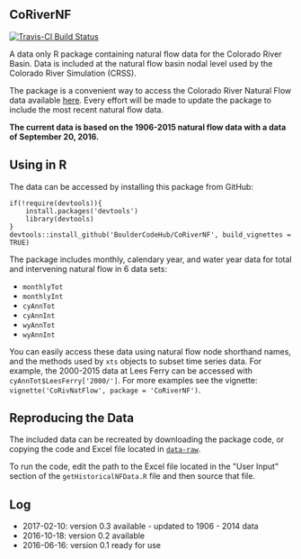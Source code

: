 ## CoRiverNF

[![Travis-CI Build Status](https://travis-ci.org/rabutler/CoRiverNF.svg?branch=master)](https://travis-ci.org/rabutler/CoRiverNF)

A data only R package containing natural flow data for the Colorado River Basin. Data is included at the natural flow basin nodal level used by the Colorado River Simulation (CRSS).

The package is a convenient way to access the Colorado River Natural Flow data available [here](http://www.usbr.gov/lc/region/g4000/NaturalFlow/current.html). Every effort will be made to update the package to include the most recent natural flow data.

__The current data is based on the 1906-2015 natural flow data with a data of September 20, 2016.__

## Using in R

The data can be accessed by installing this package from GitHub:

```
if(!require(devtools)){
    install.packages('devtools')
    library(devtools)
}
devtools::install_github('BoulderCodeHub/CoRiverNF', build_vignettes = TRUE)
```

The package includes monthly, calendary year, and water year data for total and intervening natural flow in 6 data sets:

- `monthlyTot`
- `monthlyInt`
- `cyAnnTot`
- `cyAnnInt`
- `wyAnnTot`
- `wyAnnInt`

You can easily access these data using natural flow node shorthand names, and the methods used by `xts` objects to subset time series data. For example, the 2000-2015 data at Lees Ferry can be accessed with `cyAnnTot$LeesFerry['2000/']`. For more examples see the vignette: `vignette('CoRivNatFlow', package = 'CoRiverNF')`.

## Reproducing the Data

The included data can be recreated by downloading the package code, or copying the code and Excel file located in [`data-raw`](data-raw).

To run the code, edit the path to the Excel file located in the "User Input" section of the `getHistoricalNFData.R` file and then source that file. 

## Log

- 2017-02-10: version 0.3 available - updated to 1906 - 2014 data
- 2016-10-18: version 0.2 available
- 2016-06-16: version 0.1 ready for use

